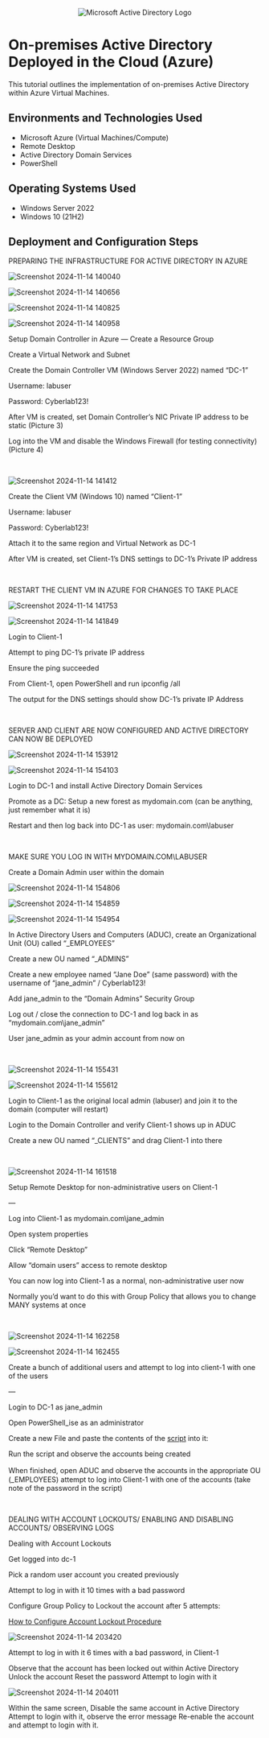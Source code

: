 <p align="center">
<img src="https://i.imgur.com/pU5A58S.png" alt="Microsoft Active Directory Logo"/>
</p>

<h1>On-premises Active Directory Deployed in the Cloud (Azure)</h1>
This tutorial outlines the implementation of on-premises Active Directory within Azure Virtual Machines.<br />


<h2>Environments and Technologies Used</h2>

- Microsoft Azure (Virtual Machines/Compute)
- Remote Desktop
- Active Directory Domain Services
- PowerShell

<h2>Operating Systems Used </h2>

- Windows Server 2022
- Windows 10 (21H2)


<h2>Deployment and Configuration Steps</h2>


PREPARING THE INFRASTRUCTURE FOR ACTIVE DIRECTORY IN AZURE

![Screenshot 2024-11-14 140040](https://github.com/user-attachments/assets/5e6510db-7193-4376-9865-2a4c0a3ba4b4)


![Screenshot 2024-11-14 140656](https://github.com/user-attachments/assets/e8b16ba7-92b6-4904-9bff-9f2f76b8722b)


<p>

![Screenshot 2024-11-14 140825](https://github.com/user-attachments/assets/3291cb55-8dd2-4526-aa3d-973de6202ec8)

![Screenshot 2024-11-14 140958](https://github.com/user-attachments/assets/2efdc526-311b-46d8-a119-56c1745043ad)

</p>
<p>

Setup Domain Controller in Azure
—
Create a Resource Group

Create a Virtual Network and Subnet

Create the Domain Controller VM (Windows Server 2022) named “DC-1”

Username: labuser

Password: Cyberlab123!

After VM is created, set Domain Controller’s NIC Private IP address to be static (Picture 3)

Log into the VM and disable the Windows Firewall (for testing connectivity) (Picture 4)

</p>
<br />

<p>

![Screenshot 2024-11-14 141412](https://github.com/user-attachments/assets/d7e132c5-16f7-474d-a981-6051261b3c7d)

</p>
<p>

Create the Client VM (Windows 10) named “Client-1”

Username: labuser

Password: Cyberlab123!

Attach it to the same region and Virtual Network as DC-1

After VM is created, set Client-1’s DNS settings to DC-1’s Private IP address

</p>
<br />

RESTART THE CLIENT VM IN AZURE FOR CHANGES TO TAKE PLACE

<p>

![Screenshot 2024-11-14 141753](https://github.com/user-attachments/assets/7826ce5a-af41-4759-a436-a720fba45823)

![Screenshot 2024-11-14 141849](https://github.com/user-attachments/assets/3dd0d0c1-d23e-4ed1-b341-8a15d9749fa8)

</p>
<p>

Login to Client-1

Attempt to ping DC-1’s private IP address

Ensure the ping succeeded

From Client-1, open PowerShell and run ipconfig /all

The output for the DNS settings should show DC-1’s private IP Address

</p>
<br />

SERVER AND CLIENT ARE NOW CONFIGURED AND ACTIVE DIRECTORY CAN NOW BE DEPLOYED

<p>

![Screenshot 2024-11-14 153912](https://github.com/user-attachments/assets/8746c9bd-ea92-4655-bf84-e976d43c7c0d)

![Screenshot 2024-11-14 154103](https://github.com/user-attachments/assets/09928a75-d36b-4da0-bdf8-f0a68cdbdaef)

</p>
<p>
Login to DC-1 and install Active Directory Domain Services

Promote as a DC: Setup a new forest as mydomain.com (can be anything, just remember what it is)

Restart and then log back into DC-1 as user: mydomain.com\labuser

</p>
<br />

MAKE SURE YOU LOG IN WITH MYDOMAIN.COM\LABUSER

Create a Domain Admin user within the domain



<p>

![Screenshot 2024-11-14 154806](https://github.com/user-attachments/assets/9bc9274b-3c98-473f-b756-673754565bee)

![Screenshot 2024-11-14 154859](https://github.com/user-attachments/assets/85240883-4963-4e9a-84b7-91e05a1f4894)

![Screenshot 2024-11-14 154954](https://github.com/user-attachments/assets/88297056-d8fc-4a29-840d-402f252eb925)

</p>
<p>
In Active Directory Users and Computers (ADUC), create an Organizational Unit (OU) called “_EMPLOYEES”

Create a new OU named “_ADMINS”

Create a new employee named “Jane Doe” (same password) with the username of “jane_admin” / Cyberlab123!

Add jane_admin to the “Domain Admins” Security Group

Log out / close the connection to DC-1 and log back in as “mydomain.com\jane_admin”

User jane_admin as your admin account from now on

</p>
<br />

<p>

![Screenshot 2024-11-14 155431](https://github.com/user-attachments/assets/ace24272-e14b-45fb-8e43-2b0df8894b33)

![Screenshot 2024-11-14 155612](https://github.com/user-attachments/assets/013de06e-cd8c-4547-8ac3-0254ce9ceb73)


</p>
<p>
Login to Client-1 as the original local admin (labuser) and join it to the domain (computer will restart)

Login to the Domain Controller and verify Client-1 shows up in ADUC

Create a new OU named “_CLIENTS” and drag Client-1 into there

</p>
<br />

<p>

![Screenshot 2024-11-14 161518](https://github.com/user-attachments/assets/9fe2a047-adca-479a-9d24-d541effc033d)


</p>
<p>
Setup Remote Desktop for non-administrative users on Client-1

—

Log into Client-1 as mydomain.com\jane_admin

Open system properties

Click “Remote Desktop”

Allow “domain users” access to remote desktop

You can now log into Client-1 as a normal, non-administrative user now

Normally you’d want to do this with Group Policy that allows you to change MANY systems at once

</p>
<br />

<p>

![Screenshot 2024-11-14 162258](https://github.com/user-attachments/assets/2aa9b321-7678-4281-b3c5-79ba6574322a)

![Screenshot 2024-11-14 162455](https://github.com/user-attachments/assets/f6bf05db-c153-4956-81da-2408753e3469)

</p>
<p>

Create a bunch of additional users and attempt to log into client-1 with one of the users

—

Login to DC-1 as jane_admin

Open PowerShell_ise as an administrator

Create a new File and paste the contents of the [script](https://github.com/joshmadakor1/AD_PS/blob/master/Generate-Names-Create-Users.ps1) into it:

Run the script and observe the accounts being created

When finished, open ADUC and observe the accounts in the appropriate OU　(_EMPLOYEES)
attempt to log into Client-1 with one of the accounts (take note of the password in the script)

</p>
<br />


DEALING WITH ACCOUNT LOCKOUTS/ ENABLING AND DISABLING ACCOUNTS/ OBSERVING LOGS

Dealing with Account Lockouts

Get logged into dc-1

Pick a random user account you created previously

Attempt to log in with it 10 times with a bad password

Configure Group Policy to Lockout the account after 5 attempts:


[How to Configure Account Lockout Procedure](https://github.com/jhweatherholtz/account-lockout) 



<p>

![Screenshot 2024-11-14 203420](https://github.com/user-attachments/assets/0a4b20c7-8f49-4f45-bbd6-6d664bcbceee)

</p>
<p>
Attempt to log in with it 6 times with a bad password, in Client-1

Observe that the account has been locked out within Active Directory
Unlock the account
Reset the password
Attempt to login with it

![Screenshot 2024-11-14 204011](https://github.com/user-attachments/assets/cc66ff6b-d7d1-4c6e-a96c-a0cfee9f31c3)

Within the same screen,
Disable the same account in Active Directory
Attempt to login with it, observe the error message
Re-enable the account and attempt to login with it.

</p>
<br />

